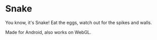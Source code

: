 # Snake
You know, it's Snake! Eat the eggs, watch out for the spikes and walls.

Made for Android, also works on WebGL.
